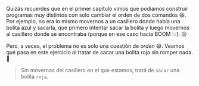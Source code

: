<gs-toolbox toolbox-url="https://raw.githubusercontent.com/MumukiProject/mumuki-guia-gobstones-alternativa-kids/master/assets/toolbox.xml">
</gs-toolbox>



Quizás recuerdes que en el primer capítulo vimos que podíamos construir programas muy distintos con solo cambiar el orden de dos comandos :satisfied:. Por ejemplo, no era lo mismo movernos a un casillero donde había una bolita azul y sacarla, que primero intentar sacar la bolita y luego movernos al casillero donde se encontraba (porque en ese caso hacía BOOM :collision:). :stuck_out_tongue_closed_eyes:

Pero, a veces, el problema no es solo una cuestión de _orden_ :sweat_smile:. Veamos qué pasa en este ejercicio al tratar de sacar una bolita roja sin romper nada. :grimacing:

> Sin movernos del casillero en el que estamos, tratá de `sacar` una bolita `roja`. 